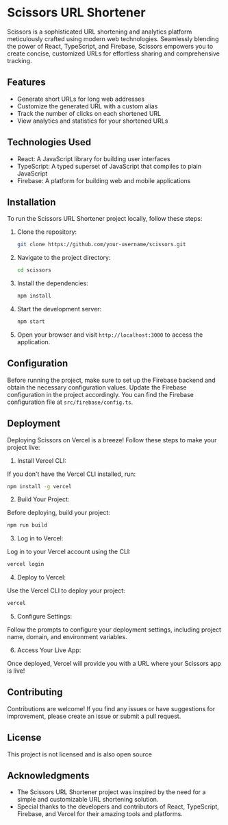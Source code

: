 # Scissors URL Shortener

Scissors is a sophisticated URL shortening and analytics platform meticulously crafted using modern web technologies. Seamlessly blending the power of React, TypeScript, and Firebase, Scissors empowers you to create concise, customized URLs for effortless sharing and comprehensive tracking.

## Features

- Generate short URLs for long web addresses
- Customize the generated URL with a custom alias
- Track the number of clicks on each shortened URL
- View analytics and statistics for your shortened URLs

## Technologies Used

- React: A JavaScript library for building user interfaces
- TypeScript: A typed superset of JavaScript that compiles to plain JavaScript
- Firebase: A platform for building web and mobile applications

## Installation

To run the Scissors URL Shortener project locally, follow these steps:

1. Clone the repository:

   ```bash
   git clone https://github.com/your-username/scissors.git
   ```

2. Navigate to the project directory:

   ```bash
   cd scissors
   ```

3. Install the dependencies:

   ```bash
   npm install
   ```

4. Start the development server:

   ```bash
   npm start
   ```

5. Open your browser and visit `http://localhost:3000` to access the application.

## Configuration

Before running the project, make sure to set up the Firebase backend and obtain the necessary configuration values. Update the Firebase configuration in the project accordingly. You can find the Firebase configuration file at `src/firebase/config.ts`.

## Deployment
 Deploying Scissors on Vercel is a breeze! Follow these steps to make your project live:

1. Install Vercel CLI:

If you don't have the Vercel CLI installed, run:

```bash
npm install -g vercel
```
2. Build Your Project:

Before deploying, build your project:

```bash
npm run build
```
3. Log in to Vercel:

Log in to your Vercel account using the CLI:

```bash
vercel login
```
4. Deploy to Vercel:

Use the Vercel CLI to deploy your project:

```bash
vercel
```
5. Configure Settings:

Follow the prompts to configure your deployment settings, including project name, domain, and environment variables.

6. Access Your Live App:

Once deployed, Vercel will provide you with a URL where your Scissors app is live!



## Contributing

Contributions are welcome! If you find any issues or have suggestions for improvement, please create an issue or submit a pull request.

## License

This project is not licensed and is also open source

## Acknowledgments

- The Scissors URL Shortener project was inspired by the need for a simple and customizable URL shortening solution.
- Special thanks to the developers and contributors of React, TypeScript, Firebase, and Vercel for their amazing tools and platforms.


